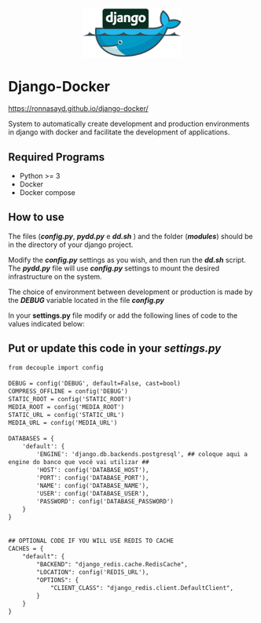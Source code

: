 ﻿



<p align="center"><img src="django-docker.png" alt="django-docker" width="200"/></p>

# Django-Docker 
https://ronnasayd.github.io/django-docker/

System to automatically create development and production environments in django with docker and facilitate the development of applications.
## Required Programs

 - Python >= 3
 - Docker
 - Docker compose

## How to use

The files  (***config.py***, ***pydd.py*** e ***dd.sh*** ) and the folder (***modules***) should be in the directory of your django project.

Modify the ***config.py*** settings as you wish, and then run the ***dd.sh*** script. The ***pydd.py*** file will use ***config.py*** settings to mount the desired infrastructure on the system.

The choice of environment between development or production is made by the ***DEBUG*** variable located in the file ***config.py***

In your **settings.py** file modify or add the following lines of code to the values ​​indicated below:
## Put or update this code in your  ***settings.py*** ##

    from decouple import config
    
    DEBUG = config('DEBUG', default=False, cast=bool)
    COMPRESS_OFFLINE = config('DEBUG')
    STATIC_ROOT = config('STATIC_ROOT')
    MEDIA_ROOT = config('MEDIA_ROOT')
    STATIC_URL = config('STATIC_URL')
    MEDIA_URL = config('MEDIA_URL')
    
    DATABASES = {
        'default': {
            'ENGINE': 'django.db.backends.postgresql', ## coloque aqui a engine do banco que você vai utilizar ##
            'HOST': config('DATABASE_HOST'),
            'PORT': config('DATABASE_PORT'),
            'NAME': config('DATABASE_NAME'),
            'USER': config('DATABASE_USER'),
            'PASSWORD': config('DATABASE_PASSWORD')
        }
    }
        
    
    ## OPTIONAL CODE IF YOU WILL USE REDIS TO CACHE
    CACHES = {
        "default": {
            "BACKEND": "django_redis.cache.RedisCache",
            "LOCATION": config('REDIS_URL'),
            "OPTIONS": {
                "CLIENT_CLASS": "django_redis.client.DefaultClient",
            }
        }
    }


